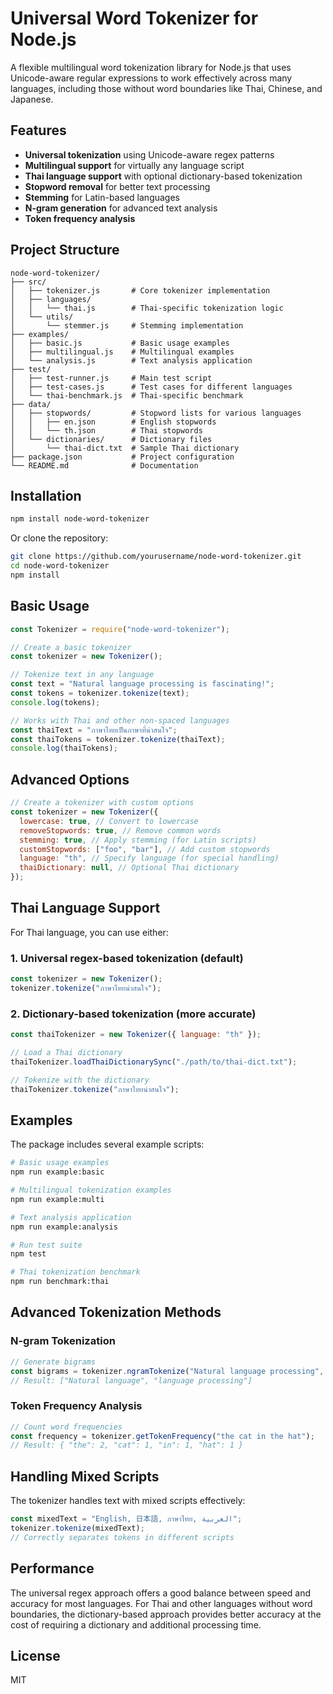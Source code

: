 # Universal Word Tokenizer for Node.js

A flexible multilingual word tokenization library for Node.js that uses Unicode-aware regular expressions to work effectively across many languages, including those without word boundaries like Thai, Chinese, and Japanese.

## Features

- **Universal tokenization** using Unicode-aware regex patterns
- **Multilingual support** for virtually any language script
- **Thai language support** with optional dictionary-based tokenization
- **Stopword removal** for better text processing
- **Stemming** for Latin-based languages
- **N-gram generation** for advanced text analysis
- **Token frequency analysis**

## Project Structure

```
node-word-tokenizer/
├── src/
│   ├── tokenizer.js       # Core tokenizer implementation
│   ├── languages/
│   │   └── thai.js        # Thai-specific tokenization logic
│   └── utils/
│       └── stemmer.js     # Stemming implementation
├── examples/
│   ├── basic.js           # Basic usage examples
│   ├── multilingual.js    # Multilingual examples
│   └── analysis.js        # Text analysis application
├── test/
│   ├── test-runner.js     # Main test script
│   ├── test-cases.js      # Test cases for different languages
│   └── thai-benchmark.js  # Thai-specific benchmark
├── data/
│   ├── stopwords/         # Stopword lists for various languages
│   │   ├── en.json        # English stopwords
│   │   └── th.json        # Thai stopwords
│   └── dictionaries/      # Dictionary files
│       └── thai-dict.txt  # Sample Thai dictionary
├── package.json           # Project configuration
└── README.md              # Documentation
```

## Installation

```bash
npm install node-word-tokenizer
```

Or clone the repository:

```bash
git clone https://github.com/yourusername/node-word-tokenizer.git
cd node-word-tokenizer
npm install
```

## Basic Usage

```javascript
const Tokenizer = require("node-word-tokenizer");

// Create a basic tokenizer
const tokenizer = new Tokenizer();

// Tokenize text in any language
const text = "Natural language processing is fascinating!";
const tokens = tokenizer.tokenize(text);
console.log(tokens);

// Works with Thai and other non-spaced languages
const thaiText = "ภาษาไทยเป็นภาษาที่น่าสนใจ";
const thaiTokens = tokenizer.tokenize(thaiText);
console.log(thaiTokens);
```

## Advanced Options

```javascript
// Create a tokenizer with custom options
const tokenizer = new Tokenizer({
  lowercase: true, // Convert to lowercase
  removeStopwords: true, // Remove common words
  stemming: true, // Apply stemming (for Latin scripts)
  customStopwords: ["foo", "bar"], // Add custom stopwords
  language: "th", // Specify language (for special handling)
  thaiDictionary: null, // Optional Thai dictionary
});
```

## Thai Language Support

For Thai language, you can use either:

### 1. Universal regex-based tokenization (default)

```javascript
const tokenizer = new Tokenizer();
tokenizer.tokenize("ภาษาไทยน่าสนใจ");
```

### 2. Dictionary-based tokenization (more accurate)

```javascript
const thaiTokenizer = new Tokenizer({ language: "th" });

// Load a Thai dictionary
thaiTokenizer.loadThaiDictionarySync("./path/to/thai-dict.txt");

// Tokenize with the dictionary
thaiTokenizer.tokenize("ภาษาไทยน่าสนใจ");
```

## Examples

The package includes several example scripts:

```bash
# Basic usage examples
npm run example:basic

# Multilingual tokenization examples
npm run example:multi

# Text analysis application
npm run example:analysis

# Run test suite
npm test

# Thai tokenization benchmark
npm run benchmark:thai
```

## Advanced Tokenization Methods

### N-gram Tokenization

```javascript
// Generate bigrams
const bigrams = tokenizer.ngramTokenize("Natural language processing", 2);
// Result: ["Natural language", "language processing"]
```

### Token Frequency Analysis

```javascript
// Count word frequencies
const frequency = tokenizer.getTokenFrequency("the cat in the hat");
// Result: { "the": 2, "cat": 1, "in": 1, "hat": 1 }
```

## Handling Mixed Scripts

The tokenizer handles text with mixed scripts effectively:

```javascript
const mixedText = "English, 日本語, ภาษาไทย, العربية";
tokenizer.tokenize(mixedText);
// Correctly separates tokens in different scripts
```

## Performance

The universal regex approach offers a good balance between speed and accuracy for most languages. For Thai and other languages without word boundaries, the dictionary-based approach provides better accuracy at the cost of requiring a dictionary and additional processing time.

## License

MIT

